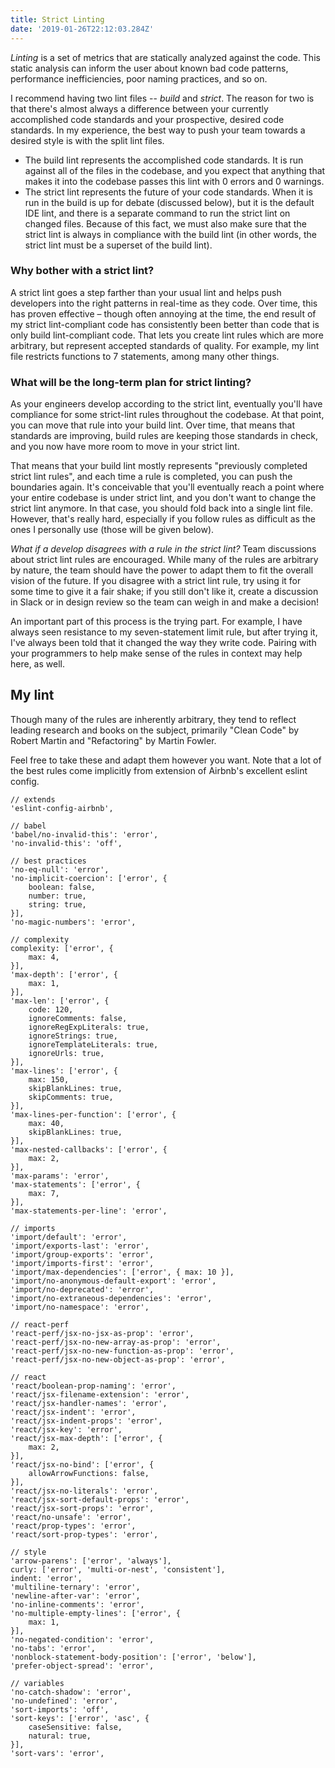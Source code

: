 ```yaml
---
title: Strict Linting
date: '2019-01-26T22:12:03.284Z'
---
```


_Linting_ is a set of metrics that are statically analyzed against the code. This static analysis can inform the user about known bad code patterns, performance inefficiencies, poor naming practices, and so on.

I recommend having two lint files -- _build_ and _strict_. The reason for two is that there's almost always a difference between your currently accomplished code standards and your prospective, desired code standards. In my experience, the best way to push your team towards a desired style is with the split lint files.

- The build lint represents the accomplished code standards. It is run against all of the files in the codebase, and you expect that anything that makes it into the codebase passes this lint with 0 errors and 0 warnings.
- The strict lint represents the future of your code standards. When it is run in the build is up for debate (discussed below), but it is the default IDE lint, and there is a separate command to run the strict lint on changed files. Because of this fact, we must also make sure that the strict lint is always in compliance with the build lint (in other words, the strict lint must be a superset of the build lint).

### Why bother with a strict lint?

A strict lint goes a step farther than your usual lint and helps push developers into the right patterns in real-time as they code. Over time, this has proven effective – though often annoying at the time, the end result of my strict lint-compliant code has consistently been better than code that is only build lint-compliant code. That lets you create lint rules which are more arbitrary, but represent accepted standards of quality. For example, my lint file restricts functions to 7 statements, among many other things.

### What will be the long-term plan for strict linting?

As your engineers develop according to the strict lint, eventually you'll have compliance for some strict-lint rules throughout the codebase. At that point, you can move that rule into your build lint. Over time, that means that standards are improving, build rules are keeping those standards in check, and you now have more room to move in your strict lint.

That means that your build lint mostly represents "previously completed strict lint rules", and each time a rule is completed, you can push the boundaries again. It's conceivable that you'll eventually reach a point where your entire codebase is under strict lint, and you don't want to change the strict lint anymore. In that case, you should fold back into a single lint file. However, that's really hard, especially if you follow rules as difficult as the ones I personally use (those will be given below).

_What if a develop disagrees with a rule in the strict lint?_
Team discussions about strict lint rules are encouraged. While many of the rules are arbitrary by nature, the team should have the power to adapt them to fit the overall vision of the future. If you disagree with a strict lint rule, try using it for some time to give it a fair shake; if you still don't like it, create a discussion in Slack or in design review so the team can weigh in and make a decision!

An important part of this process is the trying part. For example, I have always seen resistance to my seven-statement limit rule, but after trying it, I've always been told that it changed the way they write code. Pairing with your programmers to help make sense of the rules in context may help here, as well.

## My lint

Though many of the rules are inherently arbitrary, they tend to reflect leading research and books on the subject, primarily "Clean Code" by Robert Martin and "Refactoring" by Martin Fowler.

Feel free to take these and adapt them however you want. Note that a lot of the best rules come implicitly from extension of Airbnb's excellent eslint config.

```
// extends
'eslint-config-airbnb',

// babel
'babel/no-invalid-this': 'error',
'no-invalid-this': 'off',

// best practices
'no-eq-null': 'error',
'no-implicit-coercion': ['error', {
    boolean: false,
    number: true,
    string: true,
}],
'no-magic-numbers': 'error',

// complexity
complexity: ['error', {
    max: 4,
}],
'max-depth': ['error', {
    max: 1,
}],
'max-len': ['error', {
    code: 120,
    ignoreComments: false,
    ignoreRegExpLiterals: true,
    ignoreStrings: true,
    ignoreTemplateLiterals: true,
    ignoreUrls: true,
}],
'max-lines': ['error', {
    max: 150,
    skipBlankLines: true,
    skipComments: true,
}],
'max-lines-per-function': ['error', {
    max: 40,
    skipBlankLines: true,
}],
'max-nested-callbacks': ['error', {
    max: 2,
}],
'max-params': 'error',
'max-statements': ['error', {
    max: 7,
}],
'max-statements-per-line': 'error',

// imports
'import/default': 'error',
'import/exports-last': 'error',
'import/group-exports': 'error',
'import/imports-first': 'error',
'import/max-dependencies': ['error', { max: 10 }],
'import/no-anonymous-default-export': 'error',
'import/no-deprecated': 'error',
'import/no-extraneous-dependencies': 'error',
'import/no-namespace': 'error',

// react-perf
'react-perf/jsx-no-jsx-as-prop': 'error',
'react-perf/jsx-no-new-array-as-prop': 'error',
'react-perf/jsx-no-new-function-as-prop': 'error',
'react-perf/jsx-no-new-object-as-prop': 'error',

// react
'react/boolean-prop-naming': 'error',
'react/jsx-filename-extension': 'error',
'react/jsx-handler-names': 'error',
'react/jsx-indent': 'error',
'react/jsx-indent-props': 'error',
'react/jsx-key': 'error',
'react/jsx-max-depth': ['error', {
    max: 2,
}],
'react/jsx-no-bind': ['error', {
    allowArrowFunctions: false,
}],
'react/jsx-no-literals': 'error',
'react/jsx-sort-default-props': 'error',
'react/jsx-sort-props': 'error',
'react/no-unsafe': 'error',
'react/prop-types': 'error',
'react/sort-prop-types': 'error',

// style
'arrow-parens': ['error', 'always'],
curly: ['error', 'multi-or-nest', 'consistent'],
indent: 'error',
'multiline-ternary': 'error',
'newline-after-var': 'error',
'no-inline-comments': 'error',
'no-multiple-empty-lines': ['error', {
    max: 1,
}],
'no-negated-condition': 'error',
'no-tabs': 'error',
'nonblock-statement-body-position': ['error', 'below'],
'prefer-object-spread': 'error',

// variables
'no-catch-shadow': 'error',
'no-undefined': 'error',
'sort-imports': 'off',
'sort-keys': ['error', 'asc', {
    caseSensitive: false,
    natural: true,
}],
'sort-vars': 'error',
```
